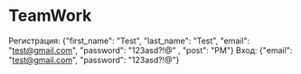 # TeamWork
Регистрация:
{"first_name": "Test", "last_name": "Test", "email": "test@gmail.com", "password": "123asd?!@" , "post": "PM"}
Вход:
{"email": "test@gmail.com", "password": "123asd?!@"}